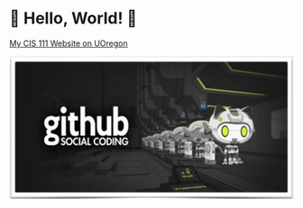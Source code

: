 # :pig: Hello, World! :pig:

[My CIS 111 Website on UOregon](http://pages.uoregon.edu/torid/111/)

![github social coding logo](images/github-image.png)

